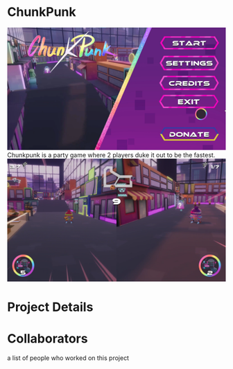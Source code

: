 # ChunkPunk
![Main Menu image](ReadMeImages/MainMenu.png?raw=true)
Chunkpunk is a party game where 2 players duke it out to be the fastest.
![gameplay image 1](ReadMeImages/Gameplay1.png?raw=true)

# Project Details

# Collaborators
a list of people who worked on this project